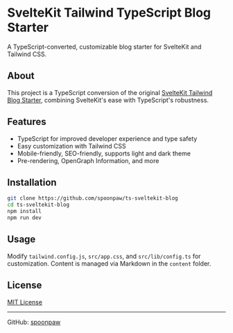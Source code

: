 
# SvelteKit Tailwind TypeScript Blog Starter

A TypeScript-converted, customizable blog starter for SvelteKit and Tailwind CSS.

## About

This project is a TypeScript conversion of the original [SvelteKit Tailwind Blog Starter](https://github.com/akiarostami/sveltekit-tailwind-blog-starter), combining SvelteKit's ease with TypeScript's robustness.

## Features

- TypeScript for improved developer experience and type safety
- Easy customization with Tailwind CSS
- Mobile-friendly, SEO-friendly, supports light and dark theme
- Pre-rendering, OpenGraph Information, and more

## Installation

```bash
git clone https://github.com/spoonpaw/ts-sveltekit-blog
cd ts-sveltekit-blog
npm install
npm run dev
```

## Usage

Modify `tailwind.config.js`, `src/app.css`, and `src/lib/config.ts` for customization. Content is managed via Markdown in the `content` folder.

## License

[MIT License](https://github.com/spoonpaw/ts-sveltekit-blog/blob/master/LICENSE)

---

GitHub: [spoonpaw](https://github.com/spoonpaw)
